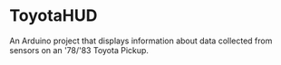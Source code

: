 # ToyotaHUD
An Arduino project that displays information about data collected from sensors on an '78/'83 Toyota Pickup.
